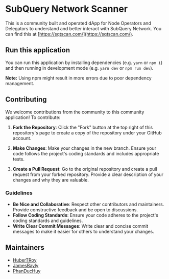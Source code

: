 # SubQuery Network Scanner

This is a community built and operated dApp for Node Operators and Delegators to understand and better interact with
SubQuery Network. You can find this at [https://sqtscan.com/](https://sqtscan.com/).

## Run this application

You can run this application by installing dependencies (e.g. `yarn` or `npm i`) and then running in development mode
(e.g. `yarn dev` or `npm run dev`).

**Note:** Using npm might result in more errors due to poor dependency management.

## Contributing

We welcome contributions from the community to this community application! To contribute:

1. **Fork the Repository**: Click the "Fork" button at the top right of this repository's page to create a copy of the
   repository under your GitHub account.

2. **Make Changes**: Make your changes in the new branch. Ensure your code follows the project's coding standards and
   includes appropriate tests.

3. **Create a Pull Request**: Go to the original repository and create a pull request from your forked repository.
   Provide a clear description of your changes and why they are valuable.

### Guidelines

- **Be Nice and Collaborative**: Respect other contributors and maintainers. Provide constructive feedback and be open
  to discussions.
- **Follow Coding Standards**: Ensure your code adheres to the project's coding standards and guidelines.
- **Write Clear Commit Messages**: Write clear and concise commit messages to make it easier for others to understand
  your changes.

## Maintainers

- [HuberTRoy](https://github.com/HuberTRoy)
- [JamesBayly](https://github.com/jamesbayly)
- [PhanDucHuy](https://github.com/duchuytb9x)
